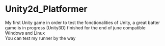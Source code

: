 # Unity2d_Platformer

My first Unity game in order to test the fonctionalities of Unity, a great batter game is in progress (Unity3D) finished for the end of june compatible Windows and Linux  
You can test my runner by the way
